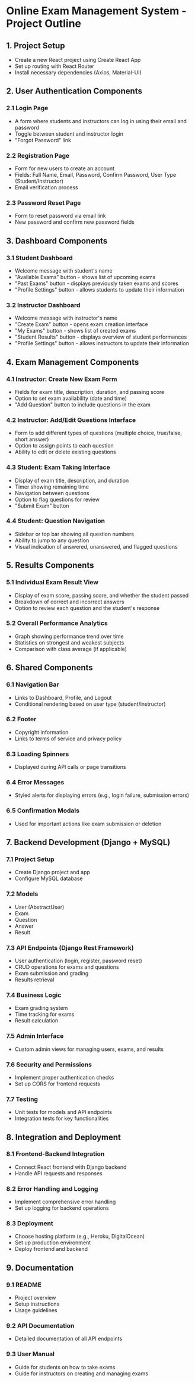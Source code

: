 # Online Exam Management System - Project Outline

## 1. Project Setup

- Create a new React project using Create React App
- Set up routing with React Router
- Install necessary dependencies (Axios, Material-UI)

## 2. User Authentication Components

### 2.1 Login Page

- A form where students and instructors can log in using their email and password
- Toggle between student and instructor login
- "Forgot Password" link

### 2.2 Registration Page

- Form for new users to create an account
- Fields: Full Name, Email, Password, Confirm Password, User Type (Student/Instructor)
- Email verification process

### 2.3 Password Reset Page

- Form to reset password via email link
- New password and confirm new password fields

## 3. Dashboard Components

### 3.1 Student Dashboard

- Welcome message with student's name
- "Available Exams" button - shows list of upcoming exams
- "Past Exams" button - displays previously taken exams and scores
- "Profile Settings" button - allows students to update their information

### 3.2 Instructor Dashboard

- Welcome message with instructor's name
- "Create Exam" button - opens exam creation interface
- "My Exams" button - shows list of created exams
- "Student Results" button - displays overview of student performances
- "Profile Settings" button - allows instructors to update their information

## 4. Exam Management Components

### 4.1 Instructor: Create New Exam Form

- Fields for exam title, description, duration, and passing score
- Option to set exam availability (date and time)
- "Add Question" button to include questions in the exam

### 4.2 Instructor: Add/Edit Questions Interface

- Form to add different types of questions (multiple choice, true/false, short answer)
- Option to assign points to each question
- Ability to edit or delete existing questions

### 4.3 Student: Exam Taking Interface

- Display of exam title, description, and duration
- Timer showing remaining time
- Navigation between questions
- Option to flag questions for review
- "Submit Exam" button

### 4.4 Student: Question Navigation

- Sidebar or top bar showing all question numbers
- Ability to jump to any question
- Visual indication of answered, unanswered, and flagged questions

## 5. Results Components

### 5.1 Individual Exam Result View

- Display of exam score, passing score, and whether the student passed
- Breakdown of correct and incorrect answers
- Option to review each question and the student's response

### 5.2 Overall Performance Analytics

- Graph showing performance trend over time
- Statistics on strongest and weakest subjects
- Comparison with class average (if applicable)

## 6. Shared Components

### 6.1 Navigation Bar

- Links to Dashboard, Profile, and Logout
- Conditional rendering based on user type (student/instructor)

### 6.2 Footer

- Copyright information
- Links to terms of service and privacy policy

### 6.3 Loading Spinners

- Displayed during API calls or page transitions

### 6.4 Error Messages

- Styled alerts for displaying errors (e.g., login failure, submission errors)

### 6.5 Confirmation Modals

- Used for important actions like exam submission or deletion

## 7. Backend Development (Django + MySQL)

### 7.1 Project Setup

- Create Django project and app
- Configure MySQL database

### 7.2 Models

- User (AbstractUser)
- Exam
- Question
- Answer
- Result

### 7.3 API Endpoints (Django Rest Framework)

- User authentication (login, register, password reset)
- CRUD operations for exams and questions
- Exam submission and grading
- Results retrieval

### 7.4 Business Logic

- Exam grading system
- Time tracking for exams
- Result calculation

### 7.5 Admin Interface

- Custom admin views for managing users, exams, and results

### 7.6 Security and Permissions

- Implement proper authentication checks
- Set up CORS for frontend requests

### 7.7 Testing

- Unit tests for models and API endpoints
- Integration tests for key functionalities

## 8. Integration and Deployment

### 8.1 Frontend-Backend Integration

- Connect React frontend with Django backend
- Handle API requests and responses

### 8.2 Error Handling and Logging

- Implement comprehensive error handling
- Set up logging for backend operations

### 8.3 Deployment

- Choose hosting platform (e.g., Heroku, DigitalOcean)
- Set up production environment
- Deploy frontend and backend

## 9. Documentation

### 9.1 README

- Project overview
- Setup instructions
- Usage guidelines

### 9.2 API Documentation

- Detailed documentation of all API endpoints

### 9.3 User Manual

- Guide for students on how to take exams
- Guide for instructors on creating and managing exams
